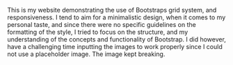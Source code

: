 This is my website demonstrating the use of Bootstraps grid system, and responsiveness. I tend to aim for a minimalistic design, when it comes to my personal taste, and since there were no specific guidelines on the formatting of the style, I tried to focus on the structure, and my understanding of the concepts and functionality of Bootstrap. I did however, have a challenging time inputting the images to work properly since I could not use a placeholder image. The image kept breaking. 